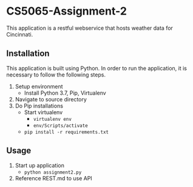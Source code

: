 # CS5065-Assignment-2

This application is a restful webservice that hosts weather data for Cincinnati. 

## Installation

This application is built using Python. In order to run the application, it is necessary to follow the following steps.
1. Setup environment
   * Install Python 3.7, Pip, Virtualenv
2. Navigate to source directory
3. Do Pip installations
   * Start virtualenv
     * `virtualenv env`
     * `env/Scripts/activate`
   * `pip install -r requirements.txt`

## Usage

1. Start up application
   * `python assignment2.py`
2. Reference REST.md to use API